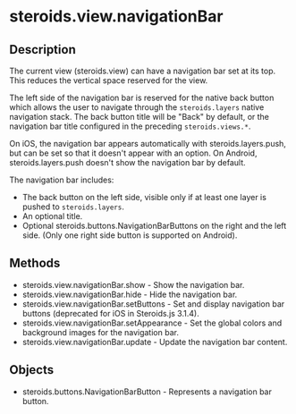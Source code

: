 steroids.view.navigationBar
===========================

## Description

The current view (steroids.view) can have a navigation bar set at its top.  This reduces the vertical space reserved for the view.

The left side of the navigation bar is reserved for the native back button which allows the user to navigate through the `steroids.layers` native navigation stack.
The back button title will be "Back" by default, or the navigation bar title configured in the preceding `steroids.views.*`.

On iOS, the navigation bar appears automatically with steroids.layers.push, but can be set so that it doesn't appear with an option. On Android, steroids.layers.push doesn't show the navigation bar by default.

The navigation bar includes:

 - The back button on the left side, visible only if at least one layer is pushed to `steroids.layers`.
 - An optional title.
 - Optional steroids.buttons.NavigationBarButtons on the right and the left side. (Only one right side button is supported on Android).

## Methods

- steroids.view.navigationBar.show - Show the navigation bar.
- steroids.view.navigationBar.hide - Hide the navigation bar.
- steroids.view.navigationBar.setButtons - Set and display navigation bar buttons (deprecated for iOS in Steroids.js 3.1.4).
- steroids.view.navigationBar.setAppearance - Set the global colors and background images for the navigation bar.
- steroids.view.navigationBar.update - Update the navigation bar content.

## Objects

- steroids.buttons.NavigationBarButton - Represents a navigation bar button.
